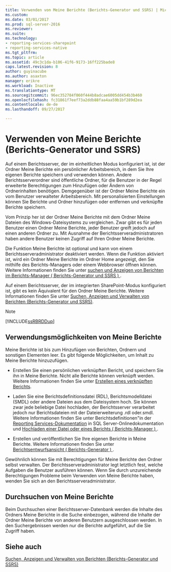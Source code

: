 ```yaml
---
title: Verwenden von Meine Berichte (Berichts-Generator und SSRS) | Microsoft Docs
ms.custom: 
ms.date: 03/01/2017
ms.prod: sql-server-2016
ms.reviewer: 
ms.suite: 
ms.technology:
- reporting-services-sharepoint
- reporting-services-native
ms.tgt_pltfrm: 
ms.topic: article
ms.assetid: 49c3c1da-b106-41f6-9173-16ff225bade8
caps.latest.revision: 8
author: guyinacube
ms.author: asaxton
manager: erikre
ms.workload: Inactive
ms.translationtype: MT
ms.sourcegitcommit: 96ec352784f060f444b8adcae6005dd454b3b460
ms.openlocfilehash: fc31861f7eef73a2ddb88faa4aa59b1bf289d2ea
ms.contentlocale: de-de
ms.lasthandoff: 09/27/2017

---
```

# <a name="using-my-reports-report-builder-and-ssrs"></a>Verwenden von Meine Berichte (Berichts-Generator und SSRS)
  Auf einem Berichtsserver, der im einheitlichen Modus konfiguriert ist, ist der Ordner Meine Berichte ein persönlicher Arbeitsbereich, in dem Sie Ihre eigenen Berichte speichern und verwenden können. Andere Berichtsserverordner sind öffentliche Ordner, für die Benutzer in der Regel erweiterte Berechtigungen zum Hinzufügen oder Ändern von Ordnerinhalten benötigen. Demgegenüber ist der Ordner Meine Berichte ein vom Benutzer verwalteter Arbeitsbereich. Mit personalisierten Einstellungen können Sie Berichte und Ordner hinzufügen oder entfernen und verknüpfte Berichte speichern.  
  
 Vom Prinzip her ist der Ordner Meine Berichte mit dem Ordner Meine Dateien des Windows-Dateisystems zu vergleichen. Zwar gibt es für jeden Benutzer einen Ordner Meine Berichte, jeder Benutzer greift jedoch auf einen anderen Ordner zu. Mit Ausnahme der Berichtsserveradministratoren haben andere Benutzer keinen Zugriff auf Ihren Ordner Meine Berichte.  
  
 Die Funktion Meine Berichte ist optional und kann von einem Berichtsserveradministrator deaktiviert werden. Wenn die Funktion aktiviert ist, wird ein Ordner Meine Berichte im Ordner Home angezeigt, den Sie mithilfe des Berichts-Managers oder einem Webbrowser öffnen können. Weitere Informationen finden Sie unter [suchen und Anzeigen von Berichten im Berichts-Manager &#40; Berichts-Generator und SSRS &#41; ](finding-and-viewing-reports-with-a-browser-report-builder-and-ssrs.md).  
  
 Auf einem Berichtsserver, der im integrierten SharePoint-Modus konfiguriert ist, gibt es kein Äquivalent für den Ordner Meine Berichte. Weitere Informationen finden Sie unter [Suchen, Anzeigen und Verwalten von Berichten &#40;Berichts-Generator und SSRS&#41;](../../reporting-services/report-builder/finding-viewing-and-managing-reports-report-builder-and-ssrs.md).  
  
> [!NOTE]  
>  [!INCLUDE[ssRBRDDup](../../includes/ssrbrddup-md.md)]  
  
## <a name="ways-to-use-my-reports"></a>Verwendungsmöglichkeiten von Meine Berichte  
 Meine Berichte ist bis zum Hinzufügen von Berichten, Ordnern und sonstigen Elementen leer. Es gibt folgende Möglichkeiten, um Inhalt zu Meine Berichte hinzuzufügen.  
  
-   Erstellen Sie einen persönlichen verknüpften Bericht, und speichern Sie ihn in Meine Berichte. Nicht alle Berichte können verknüpft werden. Weitere Informationen finden Sie unter [Erstellen eines verknüpften Berichts](../../reporting-services/reports/create-a-linked-report.md).  
  
-   Laden Sie eine Berichtsdefinitionsdatei (RDL), Berichtsmodelldatei (SMDL) oder andere Dateien aus dem Dateisystem hoch. Sie können zwar jede beliebige Datei hochladen, der Berichtsserver verarbeitet jedoch nur Berichtsdateien mit der Dateierweiterung .rdl oder.smdl. Weitere Informationen finden Sie unter Berichtsdefinitionen"in der [Reporting Services-Dokumentation](http://go.microsoft.com/fwlink/?linkid=121312) in SQL Server-Onlinedokumentation und [Hochladen einer Datei oder eines Berichts &#40; Berichts-Manager &#41; ](../../reporting-services/reports/upload-a-file-or-report-report-manager.md).  
  
-   Erstellen und veröffentlichen Sie Ihre eigenen Berichte in Meine Berichte. Weitere Informationen finden Sie unter [Berichtsentwurfsansicht &#40; Berichts-Generator &#41; ](../../reporting-services/report-builder/report-design-view-report-builder.md).  
  
 Gewöhnlich können Sie mit Berechtigungen für Meine Berichte den Ordner selbst verwalten. Der Berichtsserveradministrator legt letztlich fest, welche Aufgaben die Benutzer ausführen können. Wenn Sie durch unzureichende Berechtigungen Probleme beim Verwenden von Meine Berichte haben, wenden Sie sich an den Berichtsserveradministrator.  
  
## <a name="searching-my-reports"></a>Durchsuchen von Meine Berichte  
 Beim Durchsuchen einer Berichtsserver-Datenbank werden die Inhalte des Ordners Meine Berichte in die Suche einbezogen, während die Inhalte der Ordner Meine Berichte von anderen Benutzern ausgeschlossen werden. In den Suchergebnissen werden nur die Berichte aufgeführt, auf die Sie Zugriff haben.  
  
## <a name="see-also"></a>Siehe auch  
 [Suchen, Anzeigen und Verwalten von Berichten &#40;Berichts-Generator und SSRS&#41;](../../reporting-services/report-builder/finding-viewing-and-managing-reports-report-builder-and-ssrs.md)  
  
  

